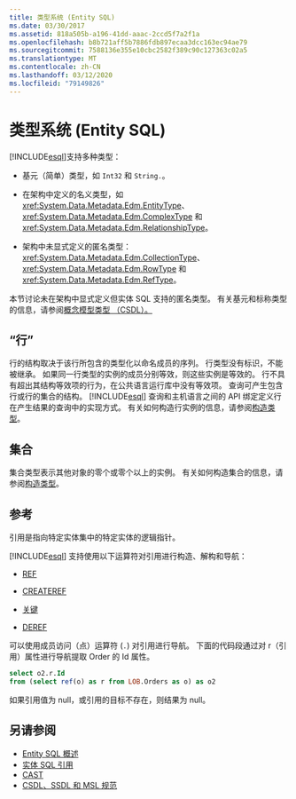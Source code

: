 ```yaml
---
title: 类型系统 (Entity SQL)
ms.date: 03/30/2017
ms.assetid: 818a505b-a196-41dd-aaac-2ccd5f7a2f1a
ms.openlocfilehash: b8b721aff5b7886fdb897ecaa3dcc163ec94ae79
ms.sourcegitcommit: 7588136e355e10cbc2582f389c90c127363c02a5
ms.translationtype: MT
ms.contentlocale: zh-CN
ms.lasthandoff: 03/12/2020
ms.locfileid: "79149826"
---
```

# <a name="type-system-entity-sql"></a>类型系统 (Entity SQL)
[!INCLUDE[esql](../../../../../../includes/esql-md.md)]支持多种类型：  
  
- 基元（简单）类型，如 `Int32` 和 `String.`。  
  
- 在架构中定义的名义类型，如 <xref:System.Data.Metadata.Edm.EntityType>、<xref:System.Data.Metadata.Edm.ComplexType> 和 <xref:System.Data.Metadata.Edm.RelationshipType>。  
  
- 架构中未显式定义的匿名类型：<xref:System.Data.Metadata.Edm.CollectionType>、<xref:System.Data.Metadata.Edm.RowType> 和 <xref:System.Data.Metadata.Edm.RefType>。  
  
 本节讨论未在架构中显式定义但实体 SQL 支持的匿名类型。 有关基元和标称类型的信息，请参阅[概念模型类型 （CSDL）。](/ef/ef6/modeling/designer/advanced/edmx/csdl-spec#conceptual-model-types-csdl)  
  
## <a name="rows"></a>“行”  
 行的结构取决于该行所包含的类型化以命名成员的序列。 行类型没有标识，不能被继承。 如果同一行类型的实例的成员分别等效，则这些实例是等效的。 行不具有超出其结构等效项的行为，在公共语言运行库中没有等效项。 查询可产生包含行或行的集合的结构。 [!INCLUDE[esql](../../../../../../includes/esql-md.md)] 查询和主机语言之间的 API 绑定定义行在产生结果的查询中的实现方式。 有关如何构造行实例的信息，请参阅[构造类型](constructing-types-entity-sql.md)。  
  
## <a name="collections"></a>集合  
 集合类型表示其他对象的零个或零个以上的实例。 有关如何构造集合的信息，请参阅[构造类型](constructing-types-entity-sql.md)。  
  
## <a name="references"></a>参考  
 引用是指向特定实体集中的特定实体的逻辑指针。  
  
 [!INCLUDE[esql](../../../../../../includes/esql-md.md)] 支持使用以下运算符对引用进行构造、解构和导航：  
  
- [REF](ref-entity-sql.md)  
  
- [CREATEREF](createref-entity-sql.md)  
  
- [关键](key-entity-sql.md)  
  
- [DEREF](deref-entity-sql.md)  
  
 可以使用成员访问（点）运算符 (`.`) 对引用进行导航。 下面的代码段通过对 r（引用）属性进行导航提取 Order 的 Id 属性。  
  
```sql  
select o2.r.Id
from (select ref(o) as r from LOB.Orders as o) as o2
```  
  
 如果引用值为 null，或引用的目标不存在，则结果为 null。  
  
## <a name="see-also"></a>另请参阅

- [Entity SQL 概述](entity-sql-overview.md)
- [实体 SQL 引用](entity-sql-reference.md)
- [CAST](cast-entity-sql.md)
- [CSDL、SSDL 和 MSL 规范](/ef/ef6/modeling/designer/advanced/edmx/csdl-spec)
